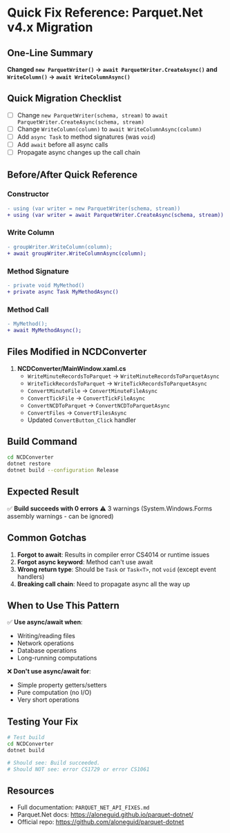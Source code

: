 # Quick Fix Reference: Parquet.Net v4.x Migration

## One-Line Summary
**Changed `new ParquetWriter()` → `await ParquetWriter.CreateAsync()` and `WriteColumn()` → `await WriteColumnAsync()`**

## Quick Migration Checklist

- [ ] Change `new ParquetWriter(schema, stream)` to `await ParquetWriter.CreateAsync(schema, stream)`
- [ ] Change `WriteColumn(column)` to `await WriteColumnAsync(column)`
- [ ] Add `async Task` to method signatures (was `void`)
- [ ] Add `await` before all async calls
- [ ] Propagate async changes up the call chain

## Before/After Quick Reference

### Constructor
```diff
- using (var writer = new ParquetWriter(schema, stream))
+ using (var writer = await ParquetWriter.CreateAsync(schema, stream))
```

### Write Column
```diff
- groupWriter.WriteColumn(column);
+ await groupWriter.WriteColumnAsync(column);
```

### Method Signature
```diff
- private void MyMethod()
+ private async Task MyMethodAsync()
```

### Method Call
```diff
- MyMethod();
+ await MyMethodAsync();
```

## Files Modified in NCDConverter

1. **NCDConverter/MainWindow.xaml.cs**
   - `WriteMinuteRecordsToParquet` → `WriteMinuteRecordsToParquetAsync`
   - `WriteTickRecordsToParquet` → `WriteTickRecordsToParquetAsync`
   - `ConvertMinuteFile` → `ConvertMinuteFileAsync`
   - `ConvertTickFile` → `ConvertTickFileAsync`
   - `ConvertNCDToParquet` → `ConvertNCDToParquetAsync`
   - `ConvertFiles` → `ConvertFilesAsync`
   - Updated `ConvertButton_Click` handler

## Build Command

```bash
cd NCDConverter
dotnet restore
dotnet build --configuration Release
```

## Expected Result

✅ **Build succeeds with 0 errors**
⚠️ 3 warnings (System.Windows.Forms assembly warnings - can be ignored)

## Common Gotchas

1. **Forgot to await**: Results in compiler error CS4014 or runtime issues
2. **Forgot async keyword**: Method can't use await
3. **Wrong return type**: Should be `Task` or `Task<T>`, not `void` (except event handlers)
4. **Breaking call chain**: Need to propagate async all the way up

## When to Use This Pattern

✅ **Use async/await when**:
- Writing/reading files
- Network operations
- Database operations  
- Long-running computations

❌ **Don't use async/await for**:
- Simple property getters/setters
- Pure computation (no I/O)
- Very short operations

## Testing Your Fix

```bash
# Test build
cd NCDConverter
dotnet build

# Should see: Build succeeded.
# Should NOT see: error CS1729 or error CS1061
```

## Resources

- Full documentation: `PARQUET_NET_API_FIXES.md`
- Parquet.Net docs: https://aloneguid.github.io/parquet-dotnet/
- Official repo: https://github.com/aloneguid/parquet-dotnet
